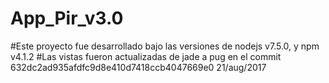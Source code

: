 # App_Pir_v3.0

#Este proyecto fue desarrollado bajo las versiones de nodejs v7.5.0, y npm v4.1.2
#Las vistas fueron actualizadas de jade a pug en el commit 632dc2ad935afdfc9d8e410d7418ccb4047669e0 21/aug/2017
